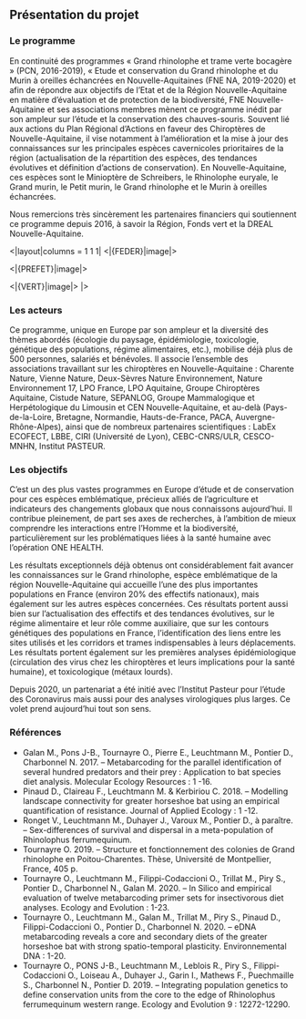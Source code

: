 ## Présentation du projet

### Le programme
En continuité des programmes « Grand rhinolophe et trame verte bocagère » (PCN, 2016-2019), « Etude et conservation du Grand rhinolophe et du Murin à oreilles échancrées en Nouvelle-Aquitaines (FNE NA, 2019-2020) et afin de répondre aux objectifs de l’Etat et de la Région Nouvelle-Aquitaine en matière d’évaluation et de protection de la biodiversité, FNE Nouvelle-Aquitaine et ses associations membres mènent ce programme inédit par son ampleur sur l’étude et la conservation des chauves-souris. Souvent lié aux actions du Plan Régional d’Actions en faveur des Chiroptères de Nouvelle-Aquitaine, il vise notamment à l’amélioration et la mise à jour des connaissances sur les principales espèces cavernicoles prioritaires de la région (actualisation de la répartition des espèces, des tendances évolutives et définition d’actions de conservation). En Nouvelle-Aquitaine, ces espèces sont le Minioptère de Schreibers, le Rhinolophe euryale, le Grand murin, le Petit murin, le Grand rhinolophe et le Murin à oreilles échancrées.


Nous remercions très sincèrement les partenaires financiers qui soutiennent ce programme depuis 2016, à savoir la Région, Fonds vert et la DREAL Nouvelle-Aquitaine.


<|layout|columns = 1 1 1|
<|{FEDER}|image|>

<|{PREFET}|image|>

<|{VERT}|image|>
|>

### Les acteurs
Ce programme, unique en Europe par son ampleur et la diversité des thèmes abordés (écologie du paysage, épidémiologie, toxicologie, génétique des populations, régime alimentaires, etc.), mobilise déjà plus de 500 personnes, salariés et bénévoles. Il associe l’ensemble des associations travaillant sur les chiroptères en Nouvelle-Aquitaine : Charente Nature, Vienne Nature, Deux-Sèvres Nature Environnement, Nature Environnement 17, LPO France, LPO Aquitaine, Groupe Chiroptères Aquitaine, Cistude Nature, SEPANLOG, Groupe Mammalogique et Herpétologique du Limousin et CEN Nouvelle-Aquitaine, et au-delà (Pays-de-la-Loire, Bretagne, Normandie, Hauts-de-France, PACA, Auvergne-Rhône-Alpes), ainsi que de nombreux partenaires scientifiques : LabEx ECOFECT, LBBE, CIRI (Université de Lyon), CEBC-CNRS/ULR, CESCO-MNHN, Institut PASTEUR.

### Les objectifs
C’est un des plus vastes programmes en Europe d’étude et de conservation pour ces espèces emblématique, précieux alliés de l’agriculture et indicateurs des changements globaux que nous connaissons aujourd’hui. Il contribue pleinement, de part ses axes de recherches, à l’ambition de mieux comprendre les interactions entre l’Homme et la biodiversité, particulièrement sur les problématiques liées à la santé humaine avec l’opération ONE HEALTH.

Les résultats exceptionnels déjà obtenus ont considérablement fait avancer les connaissances sur le Grand rhinolophe, espèce emblématique de la région Nouvelle-Aquitaine qui accueille l’une des plus importantes populations en France (environ 20% des effectifs nationaux), mais également sur les autres espèces concernées. Ces résultats portent aussi bien sur l’actualisation des effectifs et des tendances évolutives, sur le régime alimentaire et leur rôle comme auxiliaire, que sur les contours génétiques des populations en France, l’identification des liens entre les sites utilisés et les corridors et trames indispensables à leurs déplacements. Les résultats portent également sur les premières analyses épidémiologique (circulation des virus chez les chiroptères et leurs implications pour la santé humaine), et toxicologique (métaux lourds).

Depuis 2020, un partenariat a été initié avec l’Institut Pasteur pour l’étude des Coronavirus mais aussi pour des analyses virologiques plus larges. Ce volet prend aujourd’hui tout son sens.

### Références
- Galan M., Pons J-B., Tournayre O., Pierre E., Leuchtmann M., Pontier D., Charbonnel N. 2017. – Metabarcoding for the parallel identification of several hundred predators and their prey : Application to bat species diet analysis. Molecular Ecology Resources : 1 -16.
- Pinaud D., Claireau F., Leuchtmann M. & Kerbiriou C. 2018. – Modelling landscape connectivity for greater horseshoe bat using an empirical quantification of resistance. Journal of Applied Ecology : 1 -12.
- Ronget V., Leuchtmann M., Duhayer J., Varoux M., Pontier D., à paraître. – Sex-differences of survival and dispersal in a meta-population of Rhinolophus ferrumequinum.
- Tournayre O. 2019. – Structure et fonctionnement des colonies de Grand rhinolophe en Poitou-Charentes. Thèse, Université de Montpellier, France, 405 p.
- Tournayre O., Leuchtmann M., Filippi-Codaccioni O., Trillat M., Piry S., Pontier D., Charbonnel N., Galan M. 2020. – In Silico and empirical evaluation of twelve metabarcoding primer sets for insectivorous diet analyses. Ecology and Evolution : 1-23.
- Tournayre O., Leuchtmann M., Galan M., Trillat M., Piry S., Pinaud D., Filippi-Codaccioni O., Pontier D., Charbonnel N. 2020. – eDNA metabarcoding reveals a core and secondary diets of the greater horseshoe bat with strong spatio-temporal plasticity. Environnemental DNA : 1-20.
- Tournayre O., PONS J-B., Leuchtmann M., Leblois R., Piry S., Filippi-Codaccioni O., Loiseau A., Duhayer J., Garin I., Mathews F., Puechmaille S., Charbonnel N., Pontier D. 2019. – Integrating population genetics to define conservation units from the core to the edge of Rhinolophus ferrumequinum western range. Ecology and Evolution 9 : 12272-12290.